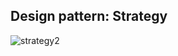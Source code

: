 ## Design pattern: Strategy

![strategy2](https://github.com/RodrigoDGoulart/Bertoti/assets/90328897/b3d5414b-e422-4a2b-814b-049c1191b9c5)
